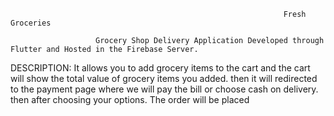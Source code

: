                                                                  Fresh Groceries
                                                                 
                       Grocery Shop Delivery Application Developed through Flutter and Hosted in the Firebase Server.

DESCRIPTION:
It allows you to add grocery items to the cart and the cart will show the total value of grocery items you added. then it will redirected to the payment page where we will pay the bill or choose cash on delivery. then after choosing your options. The order will be placed
